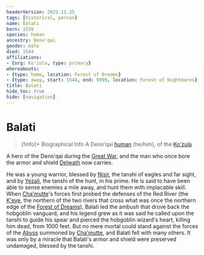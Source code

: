 ```yaml
---
headerVersion: 2023.11.25
tags: [historical, person]
name: Balati
born: 1520
species: human
ancestry: Deno'qai
gender: male
died: 1544
affiliations:
- {org: Ko'zula, type: primary}
whereabouts:
- {type: home, location: Forest of Dreams}
- {type: away, start: 1544, end: 9999, location: Forest of Nightmares}
title: Balati
hide_toc: true
hide: [navigation]
---
```

# Balati
>[!info]+ Biographical Info
> A Deno'qai [human](<../../species/humans/humans.md>) (he/him), of the [Ko'zula](<../../groups/deno-qai/northern-tribes/ko-zula.md>)
> 
> 
>> 

A hero of the Deno'qai during the [Great War](<../../events/1500s/great-war.md>), and the man who once bore the armor and shield [Delwath](<../pcs/dunmar-fellowship/delwath.md>) now carries.

He was a young warrior, blessed by [Nisir](<../../cosmology/gods/tanshi/nisir.md>), the tanshi of eagles and far sight, and by [Yezali](<../../cosmology/gods/tanshi/yezali.md>), the tanshi of the hunt, in his prime. He is said to have been able to sense enemies a mile away, and hunt them with implacable skill. When [Cha'mutte](<../extraplanar-powers/cha-mutte.md>)'s forces first probed the defenses of the Red River (the [K'eye](<../../gazetteer/far-north/k-eye.md>), the northern of the two rivers that cross what was once the northern edge of the [Forest of Dreams](<../../gazetteer/chasa-nahadi-watershed/forest-of-dreams.md>)), Balati led the ambush that drove back the hobgoblin vanguard, and his legend grew as it was said he called upon the tanshi to guide his spear and pierced the hobgoblin wizard's heart, killing him dead, from 1000 feet. But no mere mortal could stand against the forces of the [Abyss](<../../cosmology/multiverse/spiritual-realms/primal-realms/abyss.md>) summoned by [Cha'mutte](<../extraplanar-powers/cha-mutte.md>), and Balati fell with many others. It was only by a miracle that Balati's armor and shield were preserved undamaged, blessed by the tanshi.

